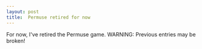 ```yaml
---
layout: post
title:  Permuse retired for now
---
```


For now, I've retired the Permuse game.
WARNING: Previous entries may be broken!
